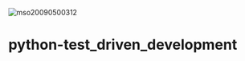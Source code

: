 ![mso20090500312](https://github.com/El-gibbor/alx-higher_level_programming/assets/107848793/1b2abb9c-dbfc-4e6f-80f8-c969e59b2161)
# python-test_driven_development
